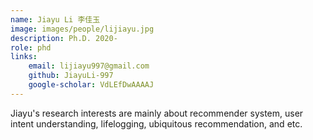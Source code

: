 ```yaml
---
name: Jiayu Li 李佳玉
image: images/people/lijiayu.jpg  
description: Ph.D. 2020-  
role: phd  
links:  
    email: lijiayu997@gmail.com  
    github: JiayuLi-997  
    google-scholar: VdLEfDwAAAAJ  
---
```


Jiayu's research interests are mainly about recommender system, user intent understanding, lifelogging, ubiquitous recommendation, and etc.